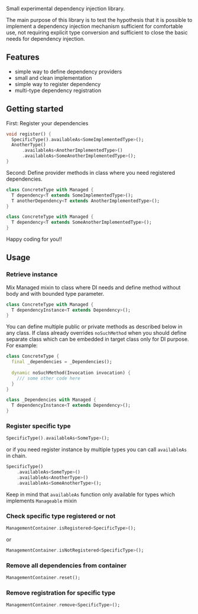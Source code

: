 Small experimental dependency injection library.

The main purpose of this library is to test the hypothesis that it is possible to implement a dependency injection mechanism sufficient for comfortable use, not requiring explicit type conversion and sufficient to close the basic needs for dependency injection.

## Features
- simple way to define dependency providers
- small and clean implementation
- simple way to register dependency
- multi-type dependency registration

## Getting started
First: Register your dependencies
```dart
void register() {
  SpecificType().availableAs<SomeImplementedType>();
  AnotherType()
      .availableAs<AnotherImplementedType>()
      .availableAs<SomeAnotherImplementedType>();
}
```
Second: Define provider methods in class where you need registered dependencies.
```dart
class ConcreteType with Managed {
  T dependency<T extends SomeImplementedType>();
  T anotherDependency<T extends AnotherImplementedType>();
}

class ConcreteType with Managed {
  T dependency<T extends SomeAnotherImplementedType>();
}
```

Happy coding for you!!

## Usage


### Retrieve instance
Mix Managed mixin to class where DI needs and define method without body and 
with bounded type parameter.
```dart
class ConcreteType with Managed {
  T dependencyInstance<T extends Dependency>();
}
```
You can define multiple public or private methods as described below in any 
class. If class already overrides `noSuchMethod` when you should define 
separate class which can be embedded in target class only for DI purpose. 
For example:
```dart
class ConcreteType {
  final _dependencies = _Dependencies();
  
  dynamic noSuchMethod(Invocation invocation) {
    /// some other code here
  }
}

class _Dependencies with Managed {
  T dependencyInstance<T extends Dependency>();
}

```

### Register specific type

```dart
SpecificType().availableAs<SomeType>();
```
or if you need register instance by multiple types you can call 
`availableAs` in chain.
```dart
SpecificType()
    .availableAs<SomeType>()
    .availableAs<AnotherType>()
    .availableAs<SomeAnotherType>();
```
Keep in mind that `availableAs` function only available for types which implements `Manageable` mixin

### Check specific type registered or not

```dart
ManagementContainer.isRegistered<SpecificType>();
```
or
```dart
ManagementContainer.isNotRegistered<SpecificType>();
```

### Remove all dependencies from container

```dart
ManagementContainer.reset();
```

### Remove registration for specific type

```dart
ManagementContainer.remove<SpecificType>();
```
